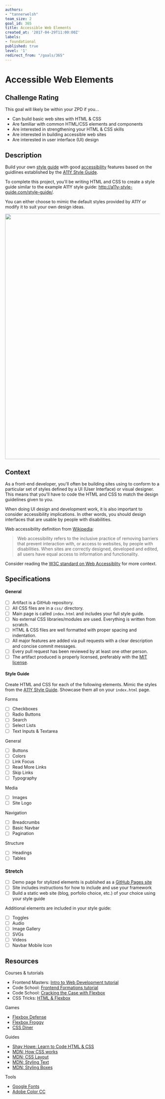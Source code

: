 ```yaml
---
authors:
- "tannerwelsh"
team_size: 2
goal_id: 365
title: Accessible Web Elements
created_at: '2017-04-29T11:00:00Z'
labels:
- foundational
published: true
level: '1'
redirect_from: "/goals/365"
---
```


# Accessible Web Elements

## Challenge Rating

This goal will likely be within your ZPD if you...

- Can build basic web sites with HTML & CSS
- Are familiar with common HTML/CSS elements and components
- Are interested in strengthening your HTML & CSS skills
- Are interested in building accessible web sites
- Are interested in user interface (UI) design

## Description

Build your own [style guide][wiki-style-guide] with good [accessibility][wiki-web-accessibility] features based on the guidlines established by the [A11Y Style Guide](http://a11y-style-guide.com/).

To complete this project, you'll be writing HTML and CSS to create a style guide similar to the example A11Y style guide: http://a11y-style-guide.com/style-guide/.

You can either choose to mimic the default styles provided by A11Y or modify it to suit your own design ideas.

<img src="https://cloud.githubusercontent.com/assets/709100/25558362/f040e72a-2cd9-11e7-98fc-393b2776ae45.png" width="800" />

## Context

As a front-end developer, you'll often be building sites using to conform to a particular set of styles defined by a UI (User Interface) or visual designer. This means that you'll have to code the HTML and CSS to match the design guidelines given to you.

When doing UI design and development work, it is also important to consider accessibility implications. In other words, you should design interfaces that are usable by people with disabilities.

Web accessibility definition from [Wikipedia][wiki-web-accessibility]:

> Web accessibility refers to the inclusive practice of removing barriers that prevent interaction with, or access to websites, by people with disabilities. When sites are correctly designed, developed and edited, all users have equal access to information and functionality.

Consider reading the [W3C standard on Web Accessiblity](https://www.w3.org/standards/webdesign/accessibility) for more context.

## Specifications

#### General

- [ ] Artifact is a GitHub repository.
- [ ] All CSS files are in a `css/` directory.
- [ ] Main page is called `index.html` and includes your full style guide.
- [ ] No external CSS libraries/modules are used. Everything is written from scratch.
- [ ] HTML & CSS files are well formatted with proper spacing and indentation.
- [ ] All major features are added via pull requests with a clear description and concise commit messages.
- [ ] Every pull request has been reviewed by at least one other person.
- [ ] The artifact produced is properly licensed, preferably with the [MIT license](https://opensource.org/licenses/MIT).

#### Style Guide

Create HTML and CSS for each of the following elements. Mimic the styles from the [A11Y Style Guide][a11y-style-guide]. Showcase them all on your `index.html` page.

Forms
- [ ] Checkboxes
- [ ] Radio Buttons
- [ ] Search
- [ ] Select Lists
- [ ] Text Inputs & Textarea

General
- [ ] Buttons
- [ ] Colors
- [ ] Link Focus
- [ ] Read More Links
- [ ] Skip Links
- [ ] Typography

Media
- [ ] Images
- [ ] Site Logo

Navigation
- [ ] Breadcrumbs
- [ ] Basic Navbar
- [ ] Pagination

Structure
- [ ] Headings
- [ ] Tables

### Stretch

- [ ] Demo page for stylized elements is published as a [GitHub Pages site](https://pages.github.com/)
- [ ] Site includes instructions for how to include and use your framework
- [ ] Build a static web site (blog, porfolio choice, etc.) of your choice using your style guide

Additional elements are included in your style guide:
- [ ] Toggles
- [ ] Audio
- [ ] Image Gallery
- [ ] SVGs
- [ ] Videos
- [ ] Navbar Mobile Icon

## Resources

Courses & tutorials

- Frontend Masters: [Intro to Web Development tutorial](https://frontendmasters.com/courses/web-development/)
- Code School: [Frontend Formations tutorial](https://www.codeschool.com/courses/front-end-formations)
- Code School: [Cracking the Case with Flexbox](https://www.codeschool.com/courses/cracking-the-case-with-flexbox)
- CSS Tricks: [HTML & Flexbox](https://css-tricks.com/video-screencasts/148-laying-things-html-flexbox-dee-gill/)

Games

- [Flexbox Defense](http://www.flexboxdefense.com/)
- [Flexbox Froggy](http://flexboxfroggy.com/)
- [CSS Diner](https://flukeout.github.io/)

Guides

- [Shay Howe: Learn to Code HTML & CSS](http://learn.shayhowe.com/html-css/)
- [MDN: How CSS works](https://developer.mozilla.org/en-US/docs/Learn/CSS/Introduction_to_CSS/How_CSS_works)
- [MDN: CSS Layout](https://developer.mozilla.org/en-US/docs/Learn/CSS/CSS_layout)
- [MDN: Styling Text](https://developer.mozilla.org/en-US/docs/Learn/CSS/Styling_text)
- [MDN: Styling Boxes](https://developer.mozilla.org/en-US/docs/Learn/CSS/Styling_boxes)

Tools

- [Google Fonts][google-fonts]
- [Adobe Color CC][adobe-color]

[bootstrap]: http://getbootstrap.com/
[google-fonts]: https://fonts.google.com/
[adobe-color]: https://color.adobe.com/explore/newest/

[wiki-style-guide]: https://en.wikipedia.org/wiki/Style_guide
[a11y-style-guide]: http://a11y-style-guide.com/style-guide/

[wiki-web-accessibility]: https://en.wikipedia.org/wiki/Web_accessibility
